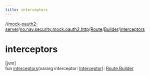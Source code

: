 ```yaml
---
title: interceptors
---
```

//[mock-oauth2-server](../../../../index.html)/[no.nav.security.mock.oauth2.http](../../index.html)/[Route](../index.html)/[Builder](index.html)/[interceptors](interceptors.html)



# interceptors



[jvm]\
fun [interceptors](interceptors.html)(vararg interceptor: [Interceptor](../../-interceptor/index.html)): [Route.Builder](index.html)




